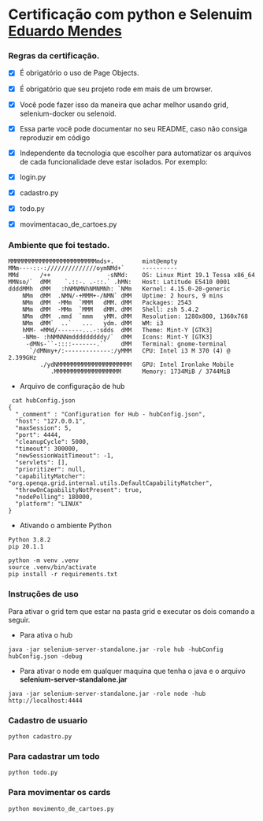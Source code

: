 # Certificação com python e Selenuim [Eduardo Mendes](https://dunossauro.github.io/curso-python-selenium/certificado.html)


### Regras da certificação.

- [x] É obrigatório o uso de Page Objects.
- [x] É obrigatório que seu projeto rode em mais de um browser.
- [x] Você pode fazer isso da maneira que achar melhor usando grid, selenium-docker ou selenoid.
- [x] Essa parte você pode documentar no seu README, caso não consiga reproduzir em código
- [x] Independente da tecnologia que escolher para automatizar os arquivos de cada funcionalidade deve estar isolados. Por exemplo:
- [x]  login.py
- [x]  cadastro.py
- [x]  todo.py
- [x]  movimentacao_de_cartoes.py


### Ambiente que foi testado.

```
MMMMMMMMMMMMMMMMMMMMMMMMMmds+.        mint@empty 
MMm----::-://////////////oymNMd+`     ---------- 
MMd      /++                -sNMd:    OS: Linux Mint 19.1 Tessa x86_64 
MMNso/`  dMM    `.::-. .-::.` .hMN:   Host: Latitude E5410 0001 
ddddMMh  dMM   :hNMNMNhNMNMNh: `NMm   Kernel: 4.15.0-20-generic 
    NMm  dMM  .NMN/-+MMM+-/NMN` dMM   Uptime: 2 hours, 9 mins 
    NMm  dMM  -MMm  `MMM   dMM. dMM   Packages: 2543 
    NMm  dMM  -MMm  `MMM   dMM. dMM   Shell: zsh 5.4.2 
    NMm  dMM  .mmd  `mmm   yMM. dMM   Resolution: 1280x800, 1360x768 
    NMm  dMM`  ..`   ...   ydm. dMM   WM: i3 
    hMM- +MMd/-------...-:sdds  dMM   Theme: Mint-Y [GTK3] 
    -NMm- :hNMNNNmdddddddddy/`  dMM   Icons: Mint-Y [GTK3] 
     -dMNs-``-::::-------.``    dMM   Terminal: gnome-terminal 
      `/dMNmy+/:-------------:/yMMM   CPU: Intel i3 M 370 (4) @ 2.399GHz 
         ./ydNMMMMMMMMMMMMMMMMMMMMM   GPU: Intel Ironlake Mobile 
            .MMMMMMMMMMMMMMMMMMM      Memory: 1734MiB / 3744MiB 

```

 - Arquivo de configuração de hub

```
 cat hubConfig.json                                                                              
{
  "_comment" : "Configuration for Hub - hubConfig.json",
  "host": "127.0.0.1",
  "maxSession": 5,
  "port": 4444,
  "cleanupCycle": 5000,
  "timeout": 300000,
  "newSessionWaitTimeout": -1,
  "servlets": [],
  "prioritizer": null,
  "capabilityMatcher": "org.openqa.grid.internal.utils.DefaultCapabilityMatcher",
  "throwOnCapabilityNotPresent": true,
  "nodePolling": 180000,
  "platform": "LINUX"
}
```


- Ativando o ambiente Python
```
Python 3.8.2
pip 20.1.1

python -m venv .venv 
source .venv/bin/activate  
pip install -r requirements.txt
```

### Instruções de uso

Para ativar o grid tem que estar na pasta grid  e executar os dois comando a seguir.

- Para ativa o hub
```
java -jar selenium-server-standalone.jar -role hub -hubConfig hubConfig.json -debug
```

- Para ativar o node em  qualquer maquina que tenha o java e o arquivo **selenium-server-standalone.jar** 

```
java -jar selenium-server-standalone.jar -role node -hub http://localhost:4444
```

### Cadastro de usuario
```
python cadastro.py 
```
 
### Para cadastrar um todo
```
python todo.py 
```

### Para movimentar os cards
```
python movimento_de_cartoes.py
```
